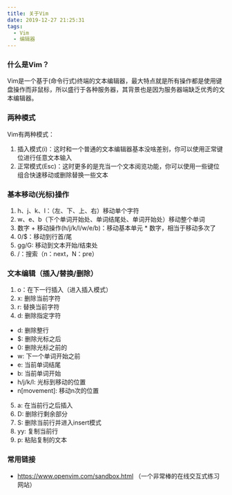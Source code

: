 ```yaml
---
title: 关于Vim
date: 2019-12-27 21:25:31
tags:
  - Vim
  - 编辑器
---
```




### 什么是Vim？

Vim是一个基于(命令行式)终端的文本编辑器，最大特点就是所有操作都是使用键盘操作而非鼠标，所以盛行于各种服务器，其背景也是因为服务器端缺乏优秀的文本编辑器。

### 两种模式

Vim有两种模式：

1. 插入模式(i)：这时和一个普通的文本编辑器基本没啥差别，你可以使用正常键位进行任意文本输入
2. 正常模式(Esc)：这时更多的是充当一个文本阅览功能，你可以使用一些键位组合快速移动或删除替换一些文本

### 基本移动(光标)操作

1. h、j、k、l：（左、下、上、右）移动单个字符
2. w、e、b（下个单词开始处、单词结尾处、单词开始处）移动整个单词
3. 数字 + 移动操作(h/j/k/l/w/e/b)：移动基本单元 * 数字，相当于移动多次了
4. 0/$：移动到行首/尾
5. gg/G: 移动到文本开始/结束处
6. /：搜索（n：next，N：pre）

### 文本编辑（插入/替换/删除）

1. o：在下一行插入（进入插入模式）
2. x:  删除当前字符
3. r:  替换当前字符
4. d: 删除指定字符
  * d: 删除整行
  * $: 删除光标之后
  * 0: 删除光标之前的
  * w: 下一个单词开始之前
  * e: 当前单词结尾
  * b: 当前单词开始
  * h/j/k/l: 光标到移动的位置
  * n[movement]: 移动n次的位置
5. a: 在当前行之后插入
6. D: 删除行剩余部分
7. S: 删除当前行并进入insert模式
8. yy: 复制当前行
9. p:  粘贴复制的文本
### 常用链接

*  https://www.openvim.com/sandbox.html   （一个非常棒的在线交互式练习网站）
